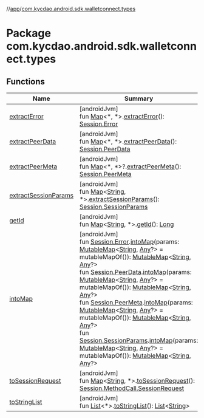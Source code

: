 //[app](../../index.md)/[com.kycdao.android.sdk.walletconnect.types](index.md)

# Package com.kycdao.android.sdk.walletconnect.types

## Functions

| Name | Summary |
|---|---|
| [extractError](extract-error.md) | [androidJvm]<br>fun [Map](https://kotlinlang.org/api/latest/jvm/stdlib/kotlin.collections/-map/index.html)&lt;*, *&gt;.[extractError](extract-error.md)(): [Session.Error](../com.kycdao.android.sdk.walletconnect/-session/-error/index.md) |
| [extractPeerData](extract-peer-data.md) | [androidJvm]<br>fun [Map](https://kotlinlang.org/api/latest/jvm/stdlib/kotlin.collections/-map/index.html)&lt;*, *&gt;.[extractPeerData](extract-peer-data.md)(): [Session.PeerData](../com.kycdao.android.sdk.walletconnect/-session/-peer-data/index.md) |
| [extractPeerMeta](extract-peer-meta.md) | [androidJvm]<br>fun [Map](https://kotlinlang.org/api/latest/jvm/stdlib/kotlin.collections/-map/index.html)&lt;*, *&gt;?.[extractPeerMeta](extract-peer-meta.md)(): [Session.PeerMeta](../com.kycdao.android.sdk.walletconnect/-session/-peer-meta/index.md) |
| [extractSessionParams](extract-session-params.md) | [androidJvm]<br>fun [Map](https://kotlinlang.org/api/latest/jvm/stdlib/kotlin.collections/-map/index.html)&lt;[String](https://kotlinlang.org/api/latest/jvm/stdlib/kotlin/-string/index.html), *&gt;.[extractSessionParams](extract-session-params.md)(): [Session.SessionParams](../com.kycdao.android.sdk.walletconnect/-session/-session-params/index.md) |
| [getId](get-id.md) | [androidJvm]<br>fun [Map](https://kotlinlang.org/api/latest/jvm/stdlib/kotlin.collections/-map/index.html)&lt;[String](https://kotlinlang.org/api/latest/jvm/stdlib/kotlin/-string/index.html), *&gt;.[getId](get-id.md)(): [Long](https://kotlinlang.org/api/latest/jvm/stdlib/kotlin/-long/index.html) |
| [intoMap](into-map.md) | [androidJvm]<br>fun [Session.Error](../com.kycdao.android.sdk.walletconnect/-session/-error/index.md).[intoMap](into-map.md)(params: [MutableMap](https://kotlinlang.org/api/latest/jvm/stdlib/kotlin.collections/-mutable-map/index.html)&lt;[String](https://kotlinlang.org/api/latest/jvm/stdlib/kotlin/-string/index.html), [Any](https://kotlinlang.org/api/latest/jvm/stdlib/kotlin/-any/index.html)?&gt; = mutableMapOf()): [MutableMap](https://kotlinlang.org/api/latest/jvm/stdlib/kotlin.collections/-mutable-map/index.html)&lt;[String](https://kotlinlang.org/api/latest/jvm/stdlib/kotlin/-string/index.html), [Any](https://kotlinlang.org/api/latest/jvm/stdlib/kotlin/-any/index.html)?&gt;<br>fun [Session.PeerData](../com.kycdao.android.sdk.walletconnect/-session/-peer-data/index.md).[intoMap](into-map.md)(params: [MutableMap](https://kotlinlang.org/api/latest/jvm/stdlib/kotlin.collections/-mutable-map/index.html)&lt;[String](https://kotlinlang.org/api/latest/jvm/stdlib/kotlin/-string/index.html), [Any](https://kotlinlang.org/api/latest/jvm/stdlib/kotlin/-any/index.html)?&gt; = mutableMapOf()): [MutableMap](https://kotlinlang.org/api/latest/jvm/stdlib/kotlin.collections/-mutable-map/index.html)&lt;[String](https://kotlinlang.org/api/latest/jvm/stdlib/kotlin/-string/index.html), [Any](https://kotlinlang.org/api/latest/jvm/stdlib/kotlin/-any/index.html)?&gt;<br>fun [Session.PeerMeta](../com.kycdao.android.sdk.walletconnect/-session/-peer-meta/index.md).[intoMap](into-map.md)(params: [MutableMap](https://kotlinlang.org/api/latest/jvm/stdlib/kotlin.collections/-mutable-map/index.html)&lt;[String](https://kotlinlang.org/api/latest/jvm/stdlib/kotlin/-string/index.html), [Any](https://kotlinlang.org/api/latest/jvm/stdlib/kotlin/-any/index.html)?&gt; = mutableMapOf()): [MutableMap](https://kotlinlang.org/api/latest/jvm/stdlib/kotlin.collections/-mutable-map/index.html)&lt;[String](https://kotlinlang.org/api/latest/jvm/stdlib/kotlin/-string/index.html), [Any](https://kotlinlang.org/api/latest/jvm/stdlib/kotlin/-any/index.html)?&gt;<br>fun [Session.SessionParams](../com.kycdao.android.sdk.walletconnect/-session/-session-params/index.md).[intoMap](into-map.md)(params: [MutableMap](https://kotlinlang.org/api/latest/jvm/stdlib/kotlin.collections/-mutable-map/index.html)&lt;[String](https://kotlinlang.org/api/latest/jvm/stdlib/kotlin/-string/index.html), [Any](https://kotlinlang.org/api/latest/jvm/stdlib/kotlin/-any/index.html)?&gt; = mutableMapOf()): [MutableMap](https://kotlinlang.org/api/latest/jvm/stdlib/kotlin.collections/-mutable-map/index.html)&lt;[String](https://kotlinlang.org/api/latest/jvm/stdlib/kotlin/-string/index.html), [Any](https://kotlinlang.org/api/latest/jvm/stdlib/kotlin/-any/index.html)?&gt; |
| [toSessionRequest](to-session-request.md) | [androidJvm]<br>fun [Map](https://kotlinlang.org/api/latest/jvm/stdlib/kotlin.collections/-map/index.html)&lt;[String](https://kotlinlang.org/api/latest/jvm/stdlib/kotlin/-string/index.html), *&gt;.[toSessionRequest](to-session-request.md)(): [Session.MethodCall.SessionRequest](../com.kycdao.android.sdk.walletconnect/-session/-method-call/-session-request/index.md) |
| [toStringList](to-string-list.md) | [androidJvm]<br>fun [List](https://kotlinlang.org/api/latest/jvm/stdlib/kotlin.collections/-list/index.html)&lt;*&gt;.[toStringList](to-string-list.md)(): [List](https://kotlinlang.org/api/latest/jvm/stdlib/kotlin.collections/-list/index.html)&lt;[String](https://kotlinlang.org/api/latest/jvm/stdlib/kotlin/-string/index.html)&gt; |
